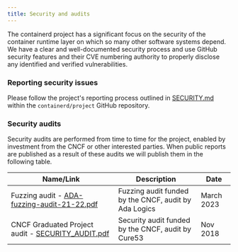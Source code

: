 ```yaml
---
title: Security and audits
---
```


The containerd project has a significant focus on the security of the container runtime layer on which so many
other software systems depend. We have a clear and well-documented security process and use GitHub security
features and their CVE numbering authority to properly disclose any identified and verified vulnerabilities.

### Reporting security issues

Please follow the project's reporting process outlined in [SECURITY.md](https://github.com/containerd/project/blob/main/SECURITY.md) within the `containerd/project` GitHub repository.

### Security audits

Security audits are performed from time to time for the project, enabled by investment from the CNCF or other
interested parties. When public reports are published as a result of these audits we will publish them
in the following table.

| Name/Link | Description | Date |
|---------------------------------------|-------------------------------------------------------------------|--------|
| Fuzzing audit - [ADA-fuzzing-audit-21-22.pdf](/img/ADA-fuzzing-audit-21-22.pdf) | Fuzzing audit funded by the CNCF, audit by Ada Logics | March 2023 |
| CNCF Graduated Project audit - [SECURITY_AUDIT.pdf](/img/SECURITY_AUDIT.pdf) | Security audit funded by the CNCF, audit by Cure53 | Nov 2018 |
